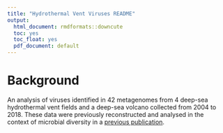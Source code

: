```yaml
---
title: "Hydrothermal Vent Viruses README"
output:
  html_document: rmdformats::downcute
  toc: yes
  toc_float: yes
  pdf_document: default
---
```



# Background

An analysis of viruses identified in 42 metagenomes from 4 deep-sea hydrothermal vent fields and a deep-sea volcano collected from 2004 to 2018. These data were previously reconstructed and analysed in the context of microbial diversity in a [previous publication](https://www.biorxiv.org/content/10.1101/2022.08.08.503129v1). 


